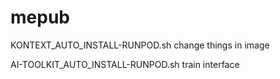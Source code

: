 # mepub

KONTEXT_AUTO_INSTALL-RUNPOD.sh
change things in image



AI-TOOLKIT_AUTO_INSTALL-RUNPOD.sh 
train interface
